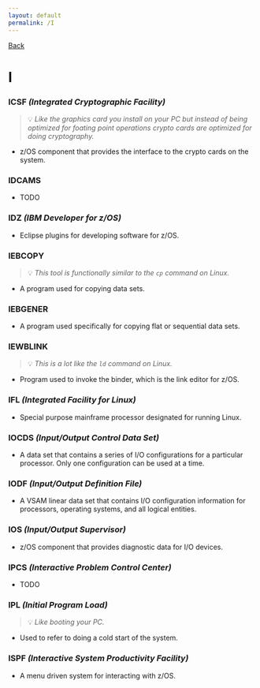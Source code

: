 ```yaml
---
layout: default
permalink: /I
---
```


[Back](/zikipedia/zictionary) 

# I

### ICSF *(Integrated Cryptographic Facility)*
> 💡 _Like the graphics card you install on your PC but instead of being optimized for foating point operations crypto cards are optimized for doing cryptography._
* z/OS component that provides the interface to the crypto cards on the system.

### IDCAMS
* TODO

### IDZ *(IBM Developer for z/OS)*
* Eclipse plugins for developing software for z/OS.

### IEBCOPY
> 💡 _This tool is functionally similar to the `cp` command on Linux._
* A program used for copying data sets.

### IEBGENER
* A program used specifically for copying flat or sequential data sets.

### IEWBLINK
> 💡 _This is a lot like the `ld` command on Linux._
* Program used to invoke the binder, which is the link editor for z/OS.

### IFL *(Integrated Facility for Linux)*
* Special purpose mainframe processor designated for running Linux.

### IOCDS *(Input/Output Control Data Set)*
* A data set that contains a series of I/O configurations for a particular processor. Only one configuration can be used at a time.

### IODF *(Input/Output Definition File)*
* A VSAM linear data set that contains I/O configuration information for processors, operating systems, and all logical entities.

### IOS *(Input/Output Supervisor)*
* z/OS component that provides diagnostic data for I/O devices.

### IPCS *(Interactive Problem Control Center)*
* TODO

### IPL *(Initial Program Load)*
> 💡 _Like booting your PC._
* Used to refer to doing a cold start of the system.

### ISPF *(Interactive System Productivity Facility)*
* A menu driven system for interacting with z/OS.